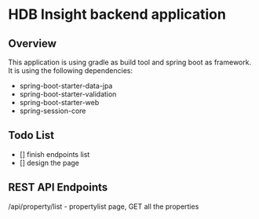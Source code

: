 # HDB Insight backend application

## Overview

This application is using gradle as build tool and spring boot as framework. It is using the following dependencies:
- spring-boot-starter-data-jpa
- spring-boot-starter-validation
- spring-boot-starter-web
- spring-session-core

## Todo List

- [] finish endpoints list
- [] design the page

## REST API Endpoints

/api/property/list - propertylist page, GET all the properties